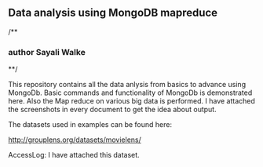 ## Data analysis using MongoDB mapreduce

/**

### author Sayali Walke

**/


This repository contains all the data anlysis from basics to advance using MongoDb.
Basic commands and functionality of MongoDb is demonstrated here.
Also the Map reduce on various big data is performed.
I have attached the screenshots in every document to get the idea about output.

The datasets used in examples can be found here:

http://grouplens.org/datasets/movielens/

AccessLog:
I have attached this dataset.

